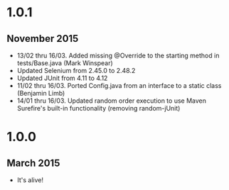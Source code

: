 # 1.0.1
## November 2015
- 13/02 thru 16/03. Added missing @Override to the starting method in tests/Base.java (Mark Winspear)
- Updated Selenium from 2.45.0 to 2.48.2
- Updated JUnit from 4.11 to 4.12
- 11/02 thru 16/03. Ported Config.java from an interface to a static class (Benjamin Limb)
- 14/01 thru 16/03. Updated random order execution to use Maven Surefire's built-in functionality (removing random-jUnit)

# 1.0.0
## March 2015
- It's alive!
